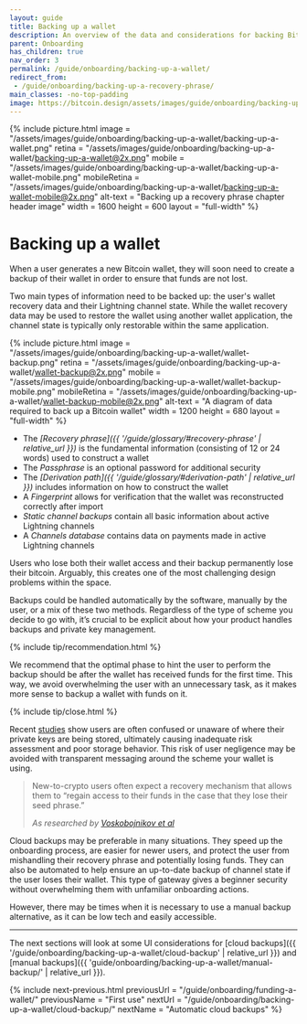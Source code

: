 ```yaml
---
layout: guide
title: Backing up a wallet
description: An overview of the data and considerations for backing Bitcoin wallets.
parent: Onboarding
has_children: true
nav_order: 3
permalink: /guide/onboarding/backing-up-a-wallet/
redirect_from:
 - /guide/onboarding/backing-up-a-recovery-phrase/
main_classes: -no-top-padding
image: https://bitcoin.design/assets/images/guide/onboarding/backing-up-a-wallet/backing-up-a-wallet-preview.png
---
```


<!--

Editor's notes

This chapter covers backing up a recovery phrase during user onboarding.

Illustration sources

- https://www.figma.com/file/qr4P17z6WSPADm6oW0cKw2/?node-id=0%3A1
- https://www.figma.com/file/q9EgLqOKcIVc0Cq7khtpNm/Onboarding-%3E-Backups?node-id=0%3A1
- https://www.figma.com/file/qr4P17z6WSPADm6oW0cKw2/?node-id=0%3A1

-->

{% include picture.html
   image = "/assets/images/guide/onboarding/backing-up-a-wallet/backing-up-a-wallet.png"
   retina = "/assets/images/guide/onboarding/backing-up-a-wallet/backing-up-a-wallet@2x.png"
   mobile = "/assets/images/guide/onboarding/backing-up-a-wallet/backing-up-a-wallet-mobile.png"
   mobileRetina = "/assets/images/guide/onboarding/backing-up-a-wallet/backing-up-a-wallet-mobile@2x.png"
   alt-text = "Backing up a recovery phrase chapter header image"
   width = 1600
   height = 600
   layout = "full-width"
%}

# Backing up a wallet

When a user generates a new Bitcoin wallet, they will soon need to create a backup of their wallet in order to ensure that funds are not lost.

Two main types of information need to be backed up: the user's wallet recovery data and their Lightning channel state. While the wallet recovery data may be used to restore the wallet using another wallet application, the channel state is typically only restorable within the same application.

{% include picture.html
   image = "/assets/images/guide/onboarding/backing-up-a-wallet/wallet-backup.png"
   retina = "/assets/images/guide/onboarding/backing-up-a-wallet/wallet-backup@2x.png"
   mobile = "/assets/images/guide/onboarding/backing-up-a-wallet/wallet-backup-mobile.png"
   mobileRetina = "/assets/images/guide/onboarding/backing-up-a-wallet/wallet-backup-mobile@2x.png"
   alt-text = "A diagram of data required to back up a Bitcoin wallet"
   width = 1200
   height = 680
   layout = "full-width"
%}

- The _[Recovery phrase]({{ '/guide/glossary/#recovery-phrase' | relative_url }})_ is the fundamental information (consisting of 12 or 24 words) used to construct a wallet
- The _Passphrase_ is an optional password for additional security
- The _[Derivation path]({{ '/guide/glossary/#derivation-path' | relative_url }})_ includes information on how to construct the wallet
- A _Fingerprint_ allows for verification that the wallet was reconstructed correctly after import
- _Static channel backups_ contain all basic information about active Lightning channels
- A _Channels database_ contains data on payments made in active Lightning channels

Users who lose both their wallet access and their backup permanently lose their bitcoin. Arguably, this creates one of the most challenging design problems within the space.

Backups could be handled automatically by the software, manually by the user, or a mix of these two methods. Regardless of the type of scheme you decide to go with, it’s crucial to be explicit about how your product handles backups and private key management.

{% include tip/recommendation.html %}

We recommend that the optimal phase to hint the user to perform the backup should be after the wallet has received funds for the first time. This way, we avoid overwhelming the user with an unnecessary task, as it makes more sense to backup a wallet with funds on it.

{% include tip/close.html %}

Recent [studies](https://dl.acm.org/doi/fullHtml/10.1145/3411764.3445679) show users are often confused or unaware of where their private keys are being stored, ultimately causing inadequate risk assessment and poor storage behavior. This risk of user negligence may be avoided with transparent messaging around the scheme your wallet is using.

> New-to-crypto users often expect a recovery mechanism that allows them to “regain access to their funds in the case that they lose their seed phrase.”
>
> <cite>As researched by <a href="https://dl.acm.org/doi/fullHtml/10.1145/3411764.3445679">Voskobojnikov et al</a></cite>

Cloud backups may be preferable in many situations. They speed up the onboarding process, are easier for newer users, and protect the user from mishandling their recovery phrase and potentially losing funds. They can also be automated to help ensure an up-to-date backup of channel state if the user loses their wallet. This type of gateway gives a beginner security without overwhelming them with unfamiliar onboarding actions.

However, there may be times when it is necessary to use a manual backup alternative, as it can be low tech and easily accessible.

---

The next sections will look at some UI considerations for [cloud backups]({{ '/guide/onboarding/backing-up-a-wallet/cloud-backup' | relative_url }}) and [manual backups]({{ 'guide/onboarding/backing-up-a-wallet/manual-backup/' | relative_url }}).

{% include next-previous.html
   previousUrl = "/guide/onboarding/funding-a-wallet/"
   previousName = "First use"
   nextUrl = "/guide/onboarding/backing-up-a-wallet/cloud-backup/"
   nextName = "Automatic cloud backups"
%}
